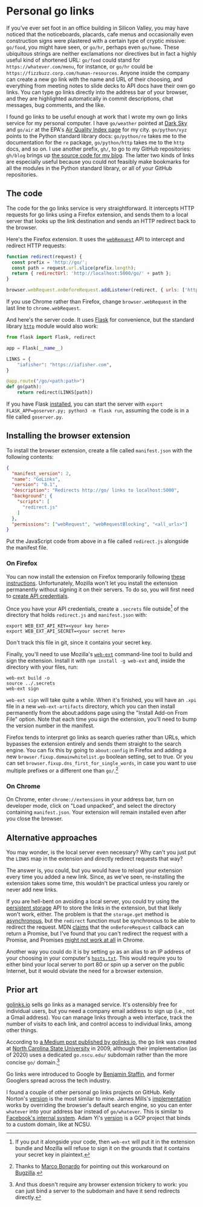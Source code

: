 # Personal go links
If you've ever set foot in an office building in Silicon Valley, you may have noticed that the noticeboards, placards, cafe menus and occasionally even construction signs were plastered with a certain type of cryptic missive: `go/food`, you might have seen, or `go/hr`, perhaps even `go/home`. These ubiquitous strings are neither exclamations nor directives but in fact a highly useful kind of shortened URL: `go/food` could stand for `https://whatever.com/menu`, for instance, or `go/hr` could be `https://fizzbuzz.corp.com/human-resources`. Anyone inside the company can create a new go link with the name and URL of their choosing, and everything from meeting notes to slide decks to API docs have their own go links. You can type go links directly into the address bar of your browser, and they are highlighted automatically in commit descriptions, chat messages, bug comments, and the like.

I found go links to be useful enough at work that I wrote my own go links service for my personal computer. I have `go/weather` pointed at [Dark Sky](https://darksky.net/) and `go/air` at the EPA's [Air Quality Index page](https://www.airnow.gov/) for my city. `go/python/xyz` points to the Python standard library docs: `go/python/re` takes me to the documentation for the `re` package, `go/python/http` takes me to the `http` docs, and so on. I use another prefix, `gh/`, to go to my GitHub repositories: `gh/blog` brings up [the source code for my blog](https://github.com/iafisher/blog). The latter two kinds of links are especially useful because you could not feasibly make bookmarks for all the modules in the Python standard library, or all of your GitHub repositories.


## The code
The code for the go links service is very straightforward. It intercepts HTTP requests for go links using a Firefox extension, and sends them to a local server that looks up the link destination and sends an HTTP redirect back to the browser.

Here's the Firefox extension. It uses the [`webRequest`](https://developer.mozilla.org/en-US/docs/Mozilla/Add-ons/WebExtensions/API/webRequest) API to intercept and redirect HTTP requests:

```js
function redirect(request) {
  const prefix = 'http://go/';
  const path = request.url.slice(prefix.length);
  return { redirectUrl: 'http://localhost:5000/go/' + path };
}

browser.webRequest.onBeforeRequest.addListener(redirect, { urls: ['http://go/*']}, ['blocking']);
```

If you use Chrome rather than Firefox, change `browser.webRequest` in the last line to `chrome.webRequest`.

And here's the server code. It uses [Flask](https://flask.palletsprojects.com/en/1.1.x/) for convenience, but the standard library [`http`](https://docs.python.org/3.6/library/http.html) module would also work:

```python
from flask import Flask, redirect

app = Flask(__name__)

LINKS = {
    "iafisher": "https://iafisher.com",
}

@app.route("/go/<path:path>")
def go(path):
    return redirect(LINKS[path])
```

If you have Flask [installed](https://flask.palletsprojects.com/en/1.1.x/installation/#installation), you can start the server with `export FLASK_APP=goserver.py; python3 -m flask run`, assuming the code is in a file called `goserver.py`.


## Installing the browser extension
To install the browser extension, create a file called `manifest.json` with the following contents:

```json
{
  "manifest_version": 2,
  "name": "GoLinks",
  "version": "0.1",
  "description": "Redirects http://go/ links to localhost:5000",
  "background": {
    "scripts": [
      "redirect.js"
    ]
  },
  "permissions": ["webRequest", "webRequestBlocking", "<all_urls>"]
}
```

Put the JavaScript code from above in a file called `redirect.js` alongside the manifest file.

### On Firefox
You can now install the extension on Firefox temporarily following [these instructions](https://extensionworkshop.com/documentation/develop/temporary-installation-in-firefox/). Unfortunately, Mozilla won't let you install the extension permanently without signing it on their servers. To do so, you will first need to [create API credentials](https://addons.mozilla.org/en-US/developers/addon/api/key/).

Once you have your API credentials, create a `.secrets` file outside[^why-outside] of the directory that holds `redirect.js` and `manifest.json` with:

```
export WEB_EXT_API_KEY=<your key here>
export WEB_EXT_API_SECRET=<your secret here>
```

Don't track this file in git, since it contains your secret key.

Finally, you'll need to use Mozilla's [`web-ext`](https://github.com/mozilla/web-ext) command-line tool to build and sign the extension. Install it with `npm install -g web-ext` and, inside the directory with your files, run:

```shell
web-ext build -o
source ../.secrets
web-ext sign
```

`web-ext sign` will take quite a while. When it's finished, you will have an `.xpi` file in a new `web-ext-artifacts` directory, which you can then install permanently from the about:addons page using the "Install Add-on From File" option. Note that each time you sign the extension, you'll need to bump the version number in the manifest.

Firefox tends to interpret go links as search queries rather than URLs, which bypasses the extension entirely and sends them straight to the search engine. You can fix this by going to `about:config` in Firefox and adding a new `browser.fixup.domainwhitelist.go` boolean setting, set to true. Or you can set `browser.fixup.dns_first_for_single_words`, in case you want to use multiple prefixes or a different one than `go/`.[^mozilla-bug]

### On Chrome
On Chrome, enter `chrome://extensions` in your address bar, turn on developer mode, click on "Load unpacked", and select the directory containing `manifest.json`. Your extension will remain installed even after you close the browser.


## Alternative approaches
You may wonder, is the local server even necessary? Why can't you just put the `LINKS` map in the extension and directly redirect requests that way?

The answer is, you could, but you would have to reload your extension every time you added a new link. Since, as we've seen, re-installing the extension takes some time, this wouldn't be practical unless you rarely or never add new links.

If you are hell-bent on avoiding a local server, you could try using the [persistent storage](https://developer.mozilla.org/en-US/docs/Mozilla/Add-ons/WebExtensions/API/storage) API to store the links in the extension, but that likely won't work, either. The problem is that the `storage.get` method is [asynchronous](https://developer.mozilla.org/en-US/docs/Mozilla/Add-ons/WebExtensions/API/storage/StorageArea/get), but the `redirect` function must be synchronous to be able to redirect the request. MDN [claims](https://developer.mozilla.org/en-US/docs/Mozilla/Add-ons/WebExtensions/API/webRequest/onBeforeRequest) that the `onBeforeRequest` callback can return a Promise, but I've found that you can't redirect the request with a Promise, and Promises [might not work at all](https://stackoverflow.com/questions/47910732/browserextension-webrequest-onbeforerequest-return-promise) in Chrome.

Another way you could do it is by setting `go` as an alias to an IP address of your choosing in your computer's [`hosts.txt`](https://en.wikipedia.org/wiki/Hosts_(file)). This would require you to either bind your local server to port 80 or spin up a server on the public Internet, but it would obviate the need for a browser extension.


## Prior art
[golinks.io](https://www.golinks.io) sells go links as a managed service. It's ostensibly free for individual users, but you need a company email address to sign up (i.e., not a Gmail address). You can manage links through a web interface, track the number of visits to each link, and control access to individual links, among other things.

According to [a Medium post published by golinks.io](https://medium.com/@golinks/the-full-history-of-go-links-and-the-golink-system-cbc6d2c8bb3), the go link was created at [North Carolina State University](https://golinks.ncsu.edu) in 2009, although their implementation (as of 2020) uses a dedicated `go.nscu.edu/` subdomain rather than the more concise `go/` domain.[^go-subdomain]

Go links were introduced to Google by [Benjamin Staffin](https://www.linkedin.com/in/benjaminstaffin), and former Googlers spread across the tech industry.

I found a couple of other personal go links projects on GitHub. Kelly Norton's [version](https://github.com/kellegous/go) is the most similar to mine. James Mills's [implementation](https://github.com/prologic/golinks) works by overriding the browser's default search engine, so you can enter `whatever` into your address bar instead of `go/whatever`. This is similar to [Facebook's internal system](http://www.bunny1.org/). Adam Yi's [version](https://github.com/adamyi/golinks) is a GCP project that binds to a custom domain, like at NCSU.


[^why-outside]: If you put it alongside your code, then `web-ext` will put it in the extension bundle and Mozilla will refuse to sign it on the grounds that it contains your secret key in plaintext.

[^mozilla-bug]: Thanks to [Marco Bonardo](https://bugzilla.mozilla.org/user_profile?user_id=240353) for pointing out this workaround on [Bugzilla](https://bugzilla.mozilla.org/show_bug.cgi?id=1642435).

[^go-subdomain]: And thus doesn't require any browser extension trickery to work: you can just bind a server to the subdomain and have it send redirects directly.
